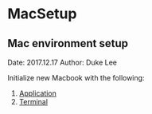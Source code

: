 # MacSetup
## Mac environment setup
Date: 2017.12.17
Author: Duke Lee

Initialize new Macbook with the following:

1. [Application](Application.md)
2. [Terminal](Terminal.md)
